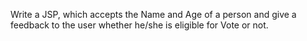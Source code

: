 Write a JSP, which accepts the Name and Age of a person and give a feedback to the user whether he/she is eligible for Vote or not.
